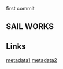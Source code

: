 first commit
## SAIL WORKS


## Links
[metadata1](SAIL-Project\Metadata_Country_API_SM.POP.NETM_DS2_en_csv_v2_434367.csv)
[metadata2](SAIL-Project\Metadata_Indicator_API_SM.POP.NETM_DS2_en_csv_v2_434367.csv)